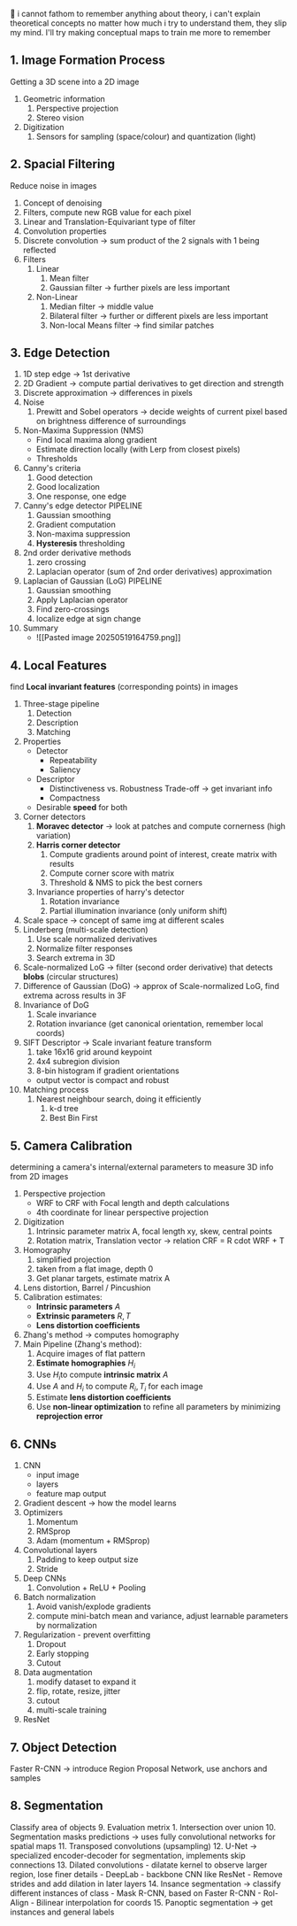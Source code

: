 🐰 i cannot fathom to remember anything about theory, i can't explain theoretical concepts no matter how much i try to understand them, they slip my mind. I'll try making conceptual maps to train me more to remember
## 1. Image Formation Process
Getting a 3D scene into a 2D image
1. Geometric information
	1. Perspective projection
	2. Stereo vision
2. Digitization
	1. Sensors for sampling (space/colour) and quantization (light)
## 2. Spacial Filtering
Reduce noise in images
1. Concept of denoising
2. Filters, compute new RGB value for each pixel
3. Linear and Translation-Equivariant type of filter
4. Convolution properties
5. Discrete convolution -> sum product of the 2 signals with 1 being reflected
6. Filters
	1. Linear
		1. Mean filter
		2. Gaussian filter -> further pixels are less important
	2. Non-Linear
		1. Median filter -> middle value
		2. Bilateral filter -> further or different pixels are less important
		3. Non-local Means filter -> find similar patches
## 3. Edge Detection
1. 1D step edge -> 1st derivative
2. 2D Gradient -> compute partial derivatives to get direction and strength
3. Discrete approximation -> differences in pixels
4. Noise
	1. Prewitt and Sobel operators -> decide weights of current pixel based on brightness difference of surroundings
5. Non-Maxima Suppression (NMS)
	- Find local maxima along gradient
	- Estimate direction locally (with Lerp from closest pixels)
	- Thresholds
6. Canny's criteria
	1. Good detection
	2. Good localization
	3. One response, one edge
7. Canny's edge detector PIPELINE
	1. Gaussian smoothing
	2. Gradient computation
	3. Non-maxima suppression
	4. **Hysteresis** thresholding
8. 2nd order derivative methods
	1. zero crossing
	2. Laplacian operator (sum of 2nd order derivatives) approximation
9. Laplacian of Gaussian (LoG) PIPELINE
	1. Gaussian smoothing
	2. Apply Laplacian operator
	3. Find zero-crossings
	4. localize edge at sign change
10. Summary
	- ![[Pasted image 20250519164759.png]]
## 4. Local Features
find **Local invariant features** (corresponding points) in images
1. Three-stage pipeline
	1. Detection
	2. Description
	3. Matching
2. Properties
	- Detector
		- Repeatability  
		- Saliency
	- Descriptor
		- Distinctiveness vs. Robustness Trade-off -> get invariant info
		- Compactness
	- Desirable **speed** for both
3. Corner detectors
	1. **Moravec detector** -> look at patches and compute cornerness (high variation)
	2. **Harris corner detector** 
		1. Compute gradients around point of interest, create matrix with results
		2. Compute corner score with matrix
		3. Threshold & NMS to pick the best corners
	3. Invariance properties of harry's detector
		1. Rotation invariance
		2. Partial illumination invariance (only uniform shift)
4. Scale space -> concept of same img at different scales
5. Linderberg (multi-scale detection)
	1. Use scale normalized derivatives
	2. Normalize filter responses
	3. Search extrema in 3D
6. Scale-normalized LoG -> filter (second order derivative) that detects **blobs** (circular structures)
7. Difference of Gaussian (DoG) -> approx of Scale-normalized LoG, find extrema across results in 3F
8. Invariance of DoG
	1. Scale invariance
	2. Rotation invariance (get canonical orientation, remember local coords)
9. SIFT Descriptor -> Scale invariant feature transform
	1. take 16x16 grid around keypoint
	2. 4x4 subregion division
	3. 8-bin histogram if gradient orientations
	- output vector is compact and robust
10. Matching process
	1. Nearest neighbour search, doing it efficiently
		1. k-d tree
		2. Best Bin First
## 5. Camera Calibration
determining a camera's internal/external parameters to measure 3D info from 2D images
1. Perspective projection
	- WRF to CRF with Focal length and depth calculations
	- 4th coordinate for linear perspective projection
2. Digitization
	1. Intrinsic parameter matrix A, focal length xy, skew, central points
	2. Rotation matrix, Translation vector -> relation CRF = R cdot WRF + T
3. Homography
	1. simplified projection
	2. taken from a flat image, depth 0
	3. Get planar targets, estimate matrix A
4. Lens distortion, Barrel / Pincushion
5. Calibration estimates:
	- **Intrinsic parameters** $A$
	- **Extrinsic parameters** $R, T$
	- **Lens distortion coefficients**
6. Zhang's method -> computes homography
7. Main Pipeline (Zhang's method):
	1. Acquire images of flat pattern
	2. **Estimate homographies** $H_i$
	3. Use $H_i$​ to compute **intrinsic matrix** $A$
	4. Use $A$ and $H_i$​ to compute $R_i, T_i$ for each image
	5. Estimate **lens distortion coefficients**
	6. Use **non-linear optimization** to refine all parameters by minimizing **reprojection error**
## 6. CNNs
1. CNN
	- input image
	- layers
	- feature map output
2. Gradient descent -> how the model learns
3. Optimizers
	1. Momentum
	2. RMSprop
	3. Adam (momentum + RMSprop)
4. Convolutional layers
	1. Padding to keep output size
	2. Stride
5. Deep CNNs
	1. Convolution + ReLU + Pooling
6. Batch normalization
	1. Avoid vanish/explode gradients
	2. compute mini-batch mean and variance, adjust learnable parameters by normalization
7. Regularization - prevent overfitting
	1. Dropout
	2. Early stopping
	3. Cutout
8. Data augmentation
	1. modify dataset to expand it
	2. flip, rotate, resize, jitter
	3. cutout
	4. multi-scale training
9. ResNet
## 7. Object Detection
Faster R-CNN -> introduce Region Proposal Network, use anchors and samples
## 8. Segmentation
Classify area of objects
9. Evaluation metrix
	1. Intersection over union
10. Segmentation masks predictions -> uses fully convolutional networks for spatial maps
11. Transposed convolutions (upsampling)
12. U-Net -> specialized encoder-decoder for segmentation, implements skip connections
13. Dilated convolutions
	- dilatate kernel to observe larger region, lose finer details
	- DeepLab
		- backbone CNN like ResNet
		- Remove strides and add dilation in later layers
14. Insance segmentation -> classify different instances of class
	- Mask R-CNN, based on Faster R-CNN
	- Rol-Align - Bilinear interpolation for coords
15. Panoptic segmentation -> get instances and general labels
